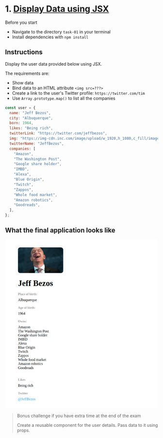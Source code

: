 # 1. [Display Data using JSX](https://www.robinwieruch.de/react-pass-props-to-component)

Before you start

- Navigate to the directory `task-01` in your terminal
- Install dependencies with `npm install`

## Instructions

Display the user data provided below using JSX.

The requirements are:

- Show data
- Bind data to an HTML attribute `<img src=???>`
- Create a link to the user's Twitter profile: `https://twitter.com/tim`
- Use `Array.prototype.map()` to list all the companies

```js
const user = {
  name: "Jeff Bezos",
  city: "Albuquerque",
  born: 1964,
  likes: "Being rich",
  twitterLink: "https://twitter.com/jeffbezos",
  img: "https://img-cdn.inc.com/image/upload/w_1920,h_1080,c_fill/images/panoramic/getty_1032942302_dkawzr.jpg",
  twitterName: "JeffBezos",
  companies: [
    "Amazon",
    "The Washington Post",
    "Google share holder",
    "IMBD",
    "Alexa",
    "Blue Origin",
    "Twitch",
    "Zappos",
    "Whole food market",
    "Amazon robotics",
    "Goodreads",
  ],
};
```

## What the final application looks like

![Example](./public/task-01.png)

> Bonus challenge if you have extra time at the end of the exam
>
> Create a reusable component for the user details. Pass data to it using props.
